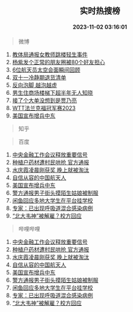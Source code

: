 <div align="center"><h2>实时热搜榜</h2><h4>2023-11-02 03:16:01</h4></div>

> 微博  

1. [教体局通报女教师跳楼轻生事件](https://s.weibo.com/weibo?q=%23%E6%95%99%E4%BD%93%E5%B1%80%E9%80%9A%E6%8A%A5%E5%A5%B3%E6%95%99%E5%B8%88%E8%B7%B3%E6%A5%BC%E8%BD%BB%E7%94%9F%E4%BA%8B%E4%BB%B6%23&t=31&band_rank=1&Refer=top)<br />
2. [杨紫发个正常的朋友圈被80个好友担心](https://s.weibo.com/weibo?q=%23%E6%9D%A8%E7%B4%AB%E5%8F%91%E4%B8%AA%E6%AD%A3%E5%B8%B8%E7%9A%84%E6%9C%8B%E5%8F%8B%E5%9C%88%E8%A2%AB80%E4%B8%AA%E5%A5%BD%E5%8F%8B%E6%8B%85%E5%BF%83%23&t=31&band_rank=2&Refer=top)<br />
3. [6位航天员太空会面瞬间回顾](https://s.weibo.com/weibo?q=%236%E4%BD%8D%E8%88%AA%E5%A4%A9%E5%91%98%E5%A4%AA%E7%A9%BA%E4%BC%9A%E9%9D%A2%E7%9E%AC%E9%97%B4%E5%9B%9E%E9%A1%BE%23&t=31&band_rank=3&Refer=top)<br />
4. [双十一冷静期退货清单](https://s.weibo.com/weibo?q=%E5%8F%8C%E5%8D%81%E4%B8%80%E5%86%B7%E9%9D%99%E6%9C%9F%E9%80%80%E8%B4%A7%E6%B8%85%E5%8D%95&t=31&band_rank=4&Refer=top)<br />
5. [反向泡脚 越泡越虚](https://s.weibo.com/weibo?q=%E5%8F%8D%E5%90%91%E6%B3%A1%E8%84%9A%20%E8%B6%8A%E6%B3%A1%E8%B6%8A%E8%99%9A&t=31&band_rank=5&Refer=top)<br />
6. [男生住商场楼梯下超半年无人知晓](https://s.weibo.com/weibo?q=%23%E7%94%B7%E7%94%9F%E4%BD%8F%E5%95%86%E5%9C%BA%E6%A5%BC%E6%A2%AF%E4%B8%8B%E8%B6%85%E5%8D%8A%E5%B9%B4%E6%97%A0%E4%BA%BA%E7%9F%A5%E6%99%93%23&t=31&band_rank=6&Refer=top)<br />
7. [接了个大单没想到是贾乃亮](https://s.weibo.com/weibo?q=%23%E6%8E%A5%E4%BA%86%E4%B8%AA%E5%A4%A7%E5%8D%95%E6%B2%A1%E6%83%B3%E5%88%B0%E6%98%AF%E8%B4%BE%E4%B9%83%E4%BA%AE%23&t=31&band_rank=7&Refer=top)<br />
8. [WTT法兰克福冠军赛2023](https://s.weibo.com/weibo?q=%23WTT%E6%B3%95%E5%85%B0%E5%85%8B%E7%A6%8F%E5%86%A0%E5%86%9B%E8%B5%9B2023%23&t=31&band_rank=8&Refer=top)<br />
9. [美国宣布增兵中东](https://s.weibo.com/weibo?q=%23%E7%BE%8E%E5%9B%BD%E5%AE%A3%E5%B8%83%E5%A2%9E%E5%85%B5%E4%B8%AD%E4%B8%9C%23&t=31&band_rank=9&Refer=top)<br />

> 知乎  


> 百度  

1. [中央金融工作会议释放重要信号](https://www.baidu.com/s?wd=%E4%B8%AD%E5%A4%AE%E9%87%91%E8%9E%8D%E5%B7%A5%E4%BD%9C%E4%BC%9A%E8%AE%AE%E9%87%8A%E6%94%BE%E9%87%8D%E8%A6%81%E4%BF%A1%E5%8F%B7&sa=fyb_news&rsv_dl=fyb_news)<br />
2. [种植户药材遭村民哄抢 官方通报](https://www.baidu.com/s?wd=%E7%A7%8D%E6%A4%8D%E6%88%B7%E8%8D%AF%E6%9D%90%E9%81%AD%E6%9D%91%E6%B0%91%E5%93%84%E6%8A%A2+%E5%AE%98%E6%96%B9%E9%80%9A%E6%8A%A5&sa=fyb_news&rsv_dl=fyb_news)<br />
3. [水庆霞凌晨刚获奖 晚上就被淘汰](https://www.baidu.com/s?wd=%E6%B0%B4%E5%BA%86%E9%9C%9E%E5%87%8C%E6%99%A8%E5%88%9A%E8%8E%B7%E5%A5%96+%E6%99%9A%E4%B8%8A%E5%B0%B1%E8%A2%AB%E6%B7%98%E6%B1%B0&sa=fyb_news&rsv_dl=fyb_news)<br />
4. [自信从容的中国航天人](https://www.baidu.com/s?wd=%E8%87%AA%E4%BF%A1%E4%BB%8E%E5%AE%B9%E7%9A%84%E4%B8%AD%E5%9B%BD%E8%88%AA%E5%A4%A9%E4%BA%BA&sa=fyb_news&rsv_dl=fyb_news)<br />
5. [美国宣布增兵中东](https://www.baidu.com/s?wd=%E7%BE%8E%E5%9B%BD%E5%AE%A3%E5%B8%83%E5%A2%9E%E5%85%B5%E4%B8%AD%E4%B8%9C&sa=fyb_news&rsv_dl=fyb_news)<br />
6. [警方通报男子街头摸陌生姑娘被制服](https://www.baidu.com/s?wd=%E8%AD%A6%E6%96%B9%E9%80%9A%E6%8A%A5%E7%94%B7%E5%AD%90%E8%A1%97%E5%A4%B4%E6%91%B8%E9%99%8C%E7%94%9F%E5%A7%91%E5%A8%98%E8%A2%AB%E5%88%B6%E6%9C%8D&sa=fyb_news&rsv_dl=fyb_news)<br />
7. [闲鱼回应多地大学生在平台挂学校](https://www.baidu.com/s?wd=%E9%97%B2%E9%B1%BC%E5%9B%9E%E5%BA%94%E5%A4%9A%E5%9C%B0%E5%A4%A7%E5%AD%A6%E7%94%9F%E5%9C%A8%E5%B9%B3%E5%8F%B0%E6%8C%82%E5%AD%A6%E6%A0%A1&sa=fyb_news&rsv_dl=fyb_news)<br />
8. [专家：已出现呼吸道混合感染病例](https://www.baidu.com/s?wd=%E4%B8%93%E5%AE%B6%EF%BC%9A%E5%B7%B2%E5%87%BA%E7%8E%B0%E5%91%BC%E5%90%B8%E9%81%93%E6%B7%B7%E5%90%88%E6%84%9F%E6%9F%93%E7%97%85%E4%BE%8B&sa=fyb_news&rsv_dl=fyb_news)<br />
9. [“北大韦神”被解雇？校方回应](https://www.baidu.com/s?wd=%E2%80%9C%E5%8C%97%E5%A4%A7%E9%9F%A6%E7%A5%9E%E2%80%9D%E8%A2%AB%E8%A7%A3%E9%9B%87%EF%BC%9F%E6%A0%A1%E6%96%B9%E5%9B%9E%E5%BA%94&sa=fyb_news&rsv_dl=fyb_news)<br />

> 哔哩哔哩  

1. [中央金融工作会议释放重要信号](https://www.baidu.com/s?wd=%E4%B8%AD%E5%A4%AE%E9%87%91%E8%9E%8D%E5%B7%A5%E4%BD%9C%E4%BC%9A%E8%AE%AE%E9%87%8A%E6%94%BE%E9%87%8D%E8%A6%81%E4%BF%A1%E5%8F%B7&sa=fyb_news&rsv_dl=fyb_news)<br />
2. [种植户药材遭村民哄抢 官方通报](https://www.baidu.com/s?wd=%E7%A7%8D%E6%A4%8D%E6%88%B7%E8%8D%AF%E6%9D%90%E9%81%AD%E6%9D%91%E6%B0%91%E5%93%84%E6%8A%A2+%E5%AE%98%E6%96%B9%E9%80%9A%E6%8A%A5&sa=fyb_news&rsv_dl=fyb_news)<br />
3. [水庆霞凌晨刚获奖 晚上就被淘汰](https://www.baidu.com/s?wd=%E6%B0%B4%E5%BA%86%E9%9C%9E%E5%87%8C%E6%99%A8%E5%88%9A%E8%8E%B7%E5%A5%96+%E6%99%9A%E4%B8%8A%E5%B0%B1%E8%A2%AB%E6%B7%98%E6%B1%B0&sa=fyb_news&rsv_dl=fyb_news)<br />
4. [自信从容的中国航天人](https://www.baidu.com/s?wd=%E8%87%AA%E4%BF%A1%E4%BB%8E%E5%AE%B9%E7%9A%84%E4%B8%AD%E5%9B%BD%E8%88%AA%E5%A4%A9%E4%BA%BA&sa=fyb_news&rsv_dl=fyb_news)<br />
5. [美国宣布增兵中东](https://www.baidu.com/s?wd=%E7%BE%8E%E5%9B%BD%E5%AE%A3%E5%B8%83%E5%A2%9E%E5%85%B5%E4%B8%AD%E4%B8%9C&sa=fyb_news&rsv_dl=fyb_news)<br />
6. [警方通报男子街头摸陌生姑娘被制服](https://www.baidu.com/s?wd=%E8%AD%A6%E6%96%B9%E9%80%9A%E6%8A%A5%E7%94%B7%E5%AD%90%E8%A1%97%E5%A4%B4%E6%91%B8%E9%99%8C%E7%94%9F%E5%A7%91%E5%A8%98%E8%A2%AB%E5%88%B6%E6%9C%8D&sa=fyb_news&rsv_dl=fyb_news)<br />
7. [闲鱼回应多地大学生在平台挂学校](https://www.baidu.com/s?wd=%E9%97%B2%E9%B1%BC%E5%9B%9E%E5%BA%94%E5%A4%9A%E5%9C%B0%E5%A4%A7%E5%AD%A6%E7%94%9F%E5%9C%A8%E5%B9%B3%E5%8F%B0%E6%8C%82%E5%AD%A6%E6%A0%A1&sa=fyb_news&rsv_dl=fyb_news)<br />
8. [专家：已出现呼吸道混合感染病例](https://www.baidu.com/s?wd=%E4%B8%93%E5%AE%B6%EF%BC%9A%E5%B7%B2%E5%87%BA%E7%8E%B0%E5%91%BC%E5%90%B8%E9%81%93%E6%B7%B7%E5%90%88%E6%84%9F%E6%9F%93%E7%97%85%E4%BE%8B&sa=fyb_news&rsv_dl=fyb_news)<br />
9. [“北大韦神”被解雇？校方回应](https://www.baidu.com/s?wd=%E2%80%9C%E5%8C%97%E5%A4%A7%E9%9F%A6%E7%A5%9E%E2%80%9D%E8%A2%AB%E8%A7%A3%E9%9B%87%EF%BC%9F%E6%A0%A1%E6%96%B9%E5%9B%9E%E5%BA%94&sa=fyb_news&rsv_dl=fyb_news)<br />
